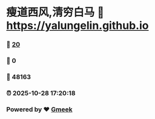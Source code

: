 # 瘦道西风,清穷白马 :link: https://yalungelin.github.io 
### :page_facing_up: [20](https://yalungelin.github.io/tag.html) 
### :speech_balloon: 0 
### :hibiscus: 48163 
### :alarm_clock: 2025-10-28 17:20:18 
### Powered by :heart: [Gmeek](https://github.com/Meekdai/Gmeek)
